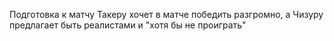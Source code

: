Подготовка к матчу
Такеру хочет в матче победить разгромно, а Чизуру предлагает быть реалистами и "хотя бы не проиграть"